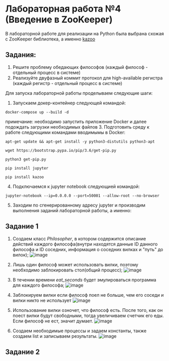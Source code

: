 # Лабораторная работа №4 (Введение в ZooKeeper)
В лабораторной работе для реализации на Python была выбрана схожая с ZooKeeper библиотека, а именно [kazoo](https://kazoo.readthedocs.io/en/latest/)
## Задания: 
1. Решите проблему обедающих философов (каждый философ - отдельный процесс в системе)
2. Реализуйте двуфазный коммит протокол для high-available регистра (каждый регистр - отдельный процесс в системе)

Для запуска лабораторной работы проделываем следующие шаги:
1. Запускаем докер-контейнер следующей командой:
```
docker-compose up --build -d
```
примечание: необходимо запустить приложение Docker и далее подождать загрузки необходимых файлов
3. Подготовить среду к работе следующими командами вводимымы в Docker:
```
apt-get update && apt-get install -y python3-distutils python3-apt
```
```
wget https://bootstrap.pypa.io/pip/3.6/get-pip.py
```
```
python3 get-pip.py
```
```
pip install jupyter
```
```
pip install kazoo
```
4. Подключаемся к jupyter notebook следующией командой:
```
jupyter-notebook --ip=0.0.0.0 --port=50001 --allow-root --no-browser
```
5. Заходим по сгенерированному адресу jupyter и производим выполнения заданий лабораторной работы, а именно:</br>

## Задание 1
1. Создаем класс *Philosopher*, в котором содержится описание действий каждого философа(внутри находятся данные ID данного философа и ID соседних, информация о соседних вилках и "путь" до вилок);
![image](https://user-images.githubusercontent.com/83270014/209813548-9e93c24b-b677-4287-88c6-32f38237f03e.png)

2. Лишь один философ может использовать вилки, поэтому необходимо заблокировать стол(общий процесс); 
![image](https://user-images.githubusercontent.com/83270014/209813916-cf033394-6a0c-49f5-aa82-33023eae8aab.png)


3. В течении времени *eat_seconds* будет эмулироваться программа для каждого философа;
![image](https://user-images.githubusercontent.com/83270014/209814137-cb8ca397-848c-4b99-aa6e-9391a2a27ef0.png)


4. Заблокируем вилки если философ поел не больше, чем его соседи и вилки никто не использует 
![image](https://user-images.githubusercontent.com/83270014/209814195-52be2c13-b8e8-487a-adb9-1ba959c07732.png)


5. Использование вилки озночет, что философ есть. После того, как он поест вилки будут свободными, тогда увеличиваем счетчик его еды. Если философ не ест, значит думает.
![image](https://user-images.githubusercontent.com/83270014/209814272-58f9fb43-2bdf-4ce9-9bbc-46c4c02d0b5c.png)

6. Создаем необходимые процессы и задаем константы, также создаем list и записываем результаты.
![image](https://user-images.githubusercontent.com/83270014/209814688-554d70b0-c956-482c-bd2d-54ecd0c0750d.png)


## Задание 2
